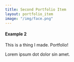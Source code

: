 ```yaml
---
title: Second Portfolio Item
layout: portfolio_item
image: "/img/face.png"
---
```


#### Example 2

This is a thing I made. Portfolio!

Lorem ipsum dot dolor sin amet.

